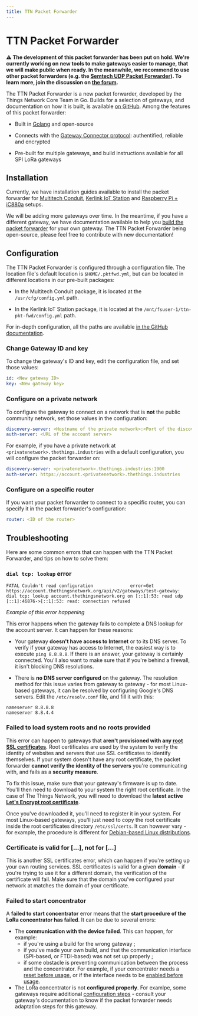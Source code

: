 ```yaml
---
title: TTN Packet Forwarder
---
```


# TTN Packet Forwarder

**⚠️ The development of this packet forwarder has been put on hold. We're currently working on new tools to make gateways easier to manage, that we will make public when ready. In the meanwhile, we recommend to use other packet forwarders (e.g. the [Semtech UDP Packet Forwarder](semtech-udp)). To learn more, join the discussion on [the forum](https://www.thethingsnetwork.org/forum/t/new-ttn-packet-forwarder-available/7644/46).**

The TTN Packet Forwarder is a new packet forwarder, developed by the Things Network Core Team in Go. Builds for a selection of gateways, and documentation on how it is built, is available [on GitHub](https://github.com/TheThingsNetwork/packet_forwarder). Among the features of this packet forwarder:

* Built in [Golang](https://golang.org) and open-source

* Connects with the [Gateway Connector protocol](../start/connection.html#gateway-connector-protocol): authentified, reliable and encrypted

* Pre-built for multiple gateways, and build instructions available for all SPI LoRa gateways

## Installation

Currently, we have installation guides available to install the packet forwarder for [Multitech Conduit](https://github.com/TheThingsNetwork/packet_forwarder/blob/master/docs/INSTALL_INSTRUCTIONS/MULTITECH.md), [Kerlink IoT Station](https://github.com/TheThingsNetwork/packet_forwarder/blob/master/docs/INSTALL_INSTRUCTIONS/KERLINK.md) and [Raspberry Pi + iC880a](https://github.com/TheThingsNetwork/packet_forwarder/blob/master/docs/INSTALL_INSTRUCTIONS/KERLINK.md) setups.

We will be adding more gateways over time. In the meantime, if you have a different gateway, we have documentation available to help you [build the packet forwarder](https://github.com/TheThingsNetwork/packet_forwarder/blob/master/docs/INSTALL_INSTRUCTIONS/SPI.md) for your own gateway. The TTN Packet Forwarder being open-source, please feel free to contribute with new documentation!

## Configuration

The TTN Packet Forwarder is configured through a configuration file. The location file's default location is `$HOME/.pktfwd.yml`, but can be located in different locations in our pre-built packages:

* In the Multitech Conduit package, it is located at the `/usr/cfg/config.yml` path.

* In the Kerlink IoT Station package, it is located at the `/mnt/fsuser-1/ttn-pkt-fwd/config.yml` path.

For in-depth configuration, all the paths are available [in the GitHub documentation](https://github.com/TheThingsNetwork/packet_forwarder#run).

### Change Gateway ID and key

To change the gateway's ID and key, edit the configuration file, and set those values:

```yaml
id: <New gateway ID>
key: <New gateway key>
```

### Configure on a private network

To configure the gateway to connect on a network that is **not** the public community network, set those values in the configuration:

```yaml
discovery-server: <Hostname of the private network>:<Port of the discovery server>
auth-server: <URL of the account server>
```

For example, if you have a private network at `<privatenetwork>.thethings.industries` with a default configuration, you will configure the packet forwarder on:

```yaml
discovery-server: <privatenetwork>.thethings.industries:1900
auth-server: https://account.<privatenetwork>.thethings.industries
```

### Configure on a specific router

If you want your packet forwarder to connect to a specific router, you can specify it in the packet forwarder's configuration:

```yaml
router: <ID of the router>
```

## Troubleshooting

Here are some common errors that can happen with the TTN Packet Forwarder, and tips on how to solve them:

### `dial tcp: lookup` error

```
FATAL Couldn't read configuration              error=Get https://account.thethingsnetwork.org/api/v2/gateways/test-gateway: dial tcp: lookup account.thethingsnetwork.org on [::1]:53: read udp [::1]:46876->[::1]:53: read: connection refused
```

_Example of this error happening_

This error happens when the gateway fails to complete a DNS lookup for the account server. It can happen for these reasons:

* Your gateway **doesn't have access to Internet** or to its DNS server. To verify if your gateway has access to Internet, the easiest way is to execute `ping 8.8.8.8`. If there is an answer, your gateway is certainly connected. You'll also want to make sure that if you're behind a firewall, it isn't blocking DNS resolutions.

* There is **no DNS server configured** on the gateway. The resolution method for this issue varies from gateway to gateway - for most Linux-based gateways, it can be resolved by configuring Google's DNS servers. Edit the `/etc/resolv.conf` file, and fill it with this:

```
nameserver 8.8.8.8
nameserver 8.8.4.4
```

### Failed to load system roots and no roots provided

This error can happen to gateways that **aren't provisioned with any [root SSL certificates](https://www.globalsign.com/en/ssl-information-center/what-are-certification-authorities-trust-hierarchies/)**. Root certificates are used by the system to verify the identity of websites and servers that use SSL certificates to identify themselves. If your system doesn't have any root certificate, the packet forwarder **cannot verify the identity of the servers** you're communicating with, and fails as a **security measure**.

To fix this issue, make sure that your gateway's firmware is up to date. You'll then need to download to your system the right root certificate. In the case of The Things Network, you will need to download the **latest active [Let's Encrypt root certificate](https://letsencrypt.org/certificates/)**.

Once you've downloaded it, you'll need to register it in your system. For most Linux-based gateways, you'll just need to copy the root certificate inside the root certificates directory `/etc/ssl/certs`. It can however vary - for example, the procedure is different for [Debian-based Linux distributions](http://wiki.cacert.org/FAQ/ImportRootCert#Debian).

### Certificate is valid for [...], not for [...]

This is another SSL certificates error, which can happen if you're setting up your own routing services. SSL certificates is valid for a given **domain** - if you're trying to use it for a different domain, the verification of the certificate will fail. Make sure that the domain you've configured your network at matches the domain of your certificate.

### Failed to start concentrator

A **failed to start concentrator** error means that the **start procedure of the LoRa concentrator has failed**. It can be due to several errors:

* The **communication with the device failed**. This can happen, for example:
  * if you're using a build for the wrong gateway ;
  * if you've made your own build, and that the communication interface (SPI-based, or FTDI-based) was not set up properly ;
  * if some obstacle is preventing communication between the process and the concentrator. For example, if your concentrator needs a [reset before usage](https://github.com/TheThingsNetwork/packet_forwarder/blob/develop/docs/INSTALL_INSTRUCTIONS/IMST_RPI.md#pin-reset), or if the interface needs to be [enabled before usage](https://www.thethingsnetwork.org/forum/t/pause-or-stop-packet-forwarding-on-kerlink/5352/2).
* The LoRa concentrator is not **configured properly**. For examlpe, some gateways require additional [configuration steps](https://github.com/TheThingsNetwork/packet_forwarder/blob/dd535444e02f5ddd3ca379f2de715d417bde0f0c/pktfwd/configuration.go#L18-L21) - consult your gateway's documentation to know if the packet forwarder needs adaptation steps for this gateway.
